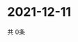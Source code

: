 # 2021-12-11
  共 0条

  <!-- BEGIN -->
  <!-- 最后更新时间Sat Dec 11 2021 02:24:31 GMT+0000 (Coordinated Universal Time) -->
  
  <!-- END -->
  
  